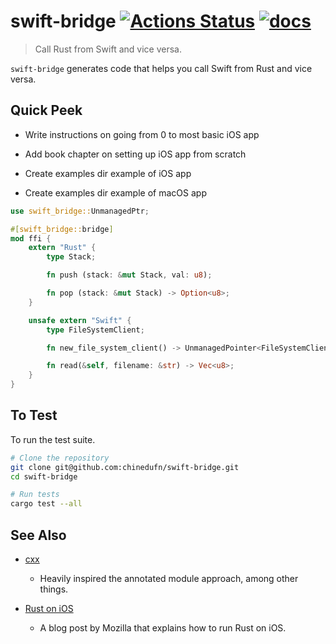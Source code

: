 # swift-bridge [![Actions Status](https://github.com/chinedufn/swift-bridge/workflows/test/badge.svg)](https://github.com/chinedufn/swift-bridge/actions) [![docs](https://docs.rs/swift-bridge/badge.svg)](https://docs.rs/swift-bridge)

> Call Rust from Swift and vice versa. 

`swift-bridge` generates code that helps you call Swift from Rust and vice versa.

## Quick Peek

- Write instructions on going from 0 to most basic iOS app

- Add book chapter on setting up iOS app from scratch

- Create examples dir example of iOS app
- Create examples dir example of macOS app

```rust
use swift_bridge::UnmanagedPtr;

#[swift_bridge::bridge]
mod ffi {
    extern "Rust" {
        type Stack;

        fn push (stack: &mut Stack, val: u8);

        fn pop (stack: &mut Stack) -> Option<u8>;
    }

    unsafe extern "Swift" {
        type FileSystemClient;

        fn new_file_system_client() -> UnmanagedPointer<FileSystemClient>;

        fn read(&self, filename: &str) -> Vec<u8>;
    }
}
```

## To Test

To run the test suite.

```sh
# Clone the repository
git clone git@github.com:chinedufn/swift-bridge.git
cd swift-bridge

# Run tests
cargo test --all
```

## See Also

- [cxx](https://github.com/dtolnay/cxx)
  - Heavily inspired the annotated module approach, among other things.

- [Rust on iOS](https://mozilla.github.io/firefox-browser-architecture/experiments/2017-09-06-rust-on-ios.html)
  - A blog post by Mozilla that explains how to run Rust on iOS.
